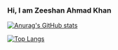 ### Hi, I am Zeeshan Ahmad Khan

[![Anurag's GitHub stats](https://github-readme-stats.vercel.app/api?username=zeeshan-ahmad-khan&show_icons=true&theme=gruvbox)](https://github.com/zeeshan-ahmad-khan)

[![Top Langs](https://github-readme-stats.vercel.app/api/top-langs/?username=zeeshan-ahmad-khan&langs_count=10&theme=gruvbox&layout=compact)](https://github.com/zeeshan-ahmad-khan)

